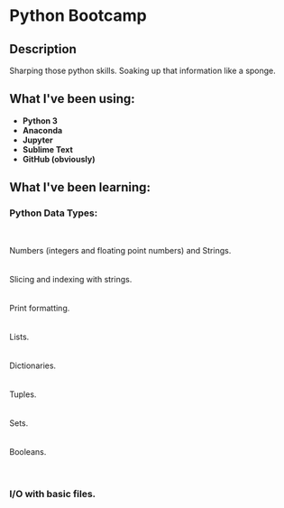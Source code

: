 <h1>Python Bootcamp</h1>

<h2>Description</h2>
Sharping those python skills. Soaking up that information like a sponge.
<br />

<h2>What I've been using:</h2>

- <b>Python 3</b>
- <b>Anaconda</b>
- <b>Jupyter</b>
- <b>Sublime Text</b>
- <b>GitHub (obviously)</b>

<h2>What I've been learning:</h2>

<h3>Python Data Types:</h3> <br />
<p>
Numbers (integers and floating point numbers) and Strings.  <br/>
<imgsrc=https://imgur.com/73LxbeP.png" height="80%" width="80%" alt="python bootcamp"/>
<br />
<br />
Slicing and indexing with strings. <br/>
<https://imgur.com/f23IdST.png" height="80%" width="80%" alt="python bootcamp"/>
<br />
<br />
Print formatting.  <br/>
<br />
<br />
Lists.  <br/>
<https://imgur.com/7laNjcU.png" height="80%" width="80%" alt="python bootcamp"/>
<br />
<br />
Dictionaries. <br/>
<https://imgur.com/xaZ5DU5.png" height="80%" width="80%" alt="python bootcamp"/>
<br />
<br />
Tuples.  <br/>
<br />
<br />
Sets. <br/>
<https://imgur.com/jDaMKPl.png" height="80%" width="80%" alt="python bootcamp"/>
<br />
<br />
Booleans. <br/>
<https://imgur.com/P2UHlX7.png" height="80%" width="80%" alt="python bootcamp"/>
<br />
<br />
<h3>I/O with basic files.</h3> <br/>
</p>
